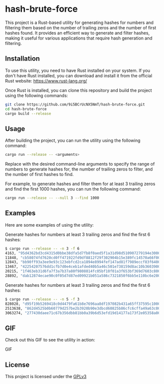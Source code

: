 # hash-brute-force
This project is a Rust-based utility for generating hashes for numbers and filtering them based on the number of trailing zeros and the number of first hashes found. It provides an efficient way to generate and filter hashes, making it useful for various applications that require hash generation and filtering.

## Installation

To use this utility, you need to have Rust installed on your system. If you don't have Rust installed, you can download and install it from the official Rust website: https://www.rust-lang.org/

Once Rust is installed, you can clone this repository and build the project using the following commands:
```bash
git clone https://github.com/9i5BCrUcNX5NmT/hash-brute-force.git
cd hash-brute-force
cargo build --release
```
## Usage

After building the project, you can run the utility using the following command:
```bash
cargo run --release -- <arguments>
```
Replace <arguments> with the desired command-line arguments to specify the range of numbers to generate hashes for, the number of trailing zeros to filter, and the number of first hashes to find.

For example, to generate hashes and filter them for at least 3 trailing zeros and find the first 1000 hashes, you can run the following command:

```bash
cargo run --release -- --null 3 --find 1000
```

## Examples

Here are some examples of using the utility:

Generate hashes for numbers at least 3 trailing zeros and find the first 6 hashes:
```bash
$ cargo run --release -- -n 3 -f 6
4163, "95d4362bd3cd4315d0bbe38dfa5d7fb8f0aed5f1a31d98d510907279194e3000"
11848, "cb58074fd7620cd0ff471922fd9df8812f29f302904b15e389fc14570a66f000"
12843, "bb90ff93a3ee9e93c123ebfcd2ca1894e8994fef147ad81f7989eccf83f64000"
13467, "42254207576dd1cfb7d0e4ceb1afded40b5a46c501e738159d8ac10b36039000"
20215, "1f463eb31d6fa7f3a7b37a80f9808814fc05bf10f01a3f653bf369d7603c8000"
28892, "dab12874ecae90c0f05d7d87ed09921b051a586c7321850f6bb5e110bc6e2000"
```
Generate hashes for numbers at least 3 trailing zeros and find the first 6 hashes:
```bash
$ cargo run --release -- -n 5 -f 3
828028, "d95f19b5269418c0d4479fa61b8e7696aa8df197082b431a65ff37595c100000"
2513638, "862d4525b0b60779d257be2b3920b90e3dbcd60825b86cfc6cffa49a63c00000"
3063274, "277430daee71c67b356dbb81bb0a39b6d53efd19d14177a173f2e05358a00000"
```

## GIF

Check out this GIF to see the utility in action:

GIF



## License

This project is licensed under the [GPLv3](https://www.gnu.org/licenses/gpl-3.0.html#license-text)